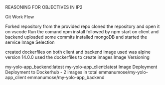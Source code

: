 REASONING FOR OBJECTIVES  IN IP2

Git Work Flow

Forked repository from the provided repo cloned the repository and open it on vscode Run the comand npm install followed by npm start on client and backend uploaded some commits installed mongoDB and started the service
Image Selection

created dockerfiles on both client and backend image used was alpine version 14.0.0 used the dockerfiles to create images
Image Versioning

my-yolo-app_backend:latest my-yolo-app_client:latest
Image Deployment
Deployment to Dockerhub - 2 images in total
emmanumose/my-yolo-app_client
emmanumose/my-yolo-app_backend
